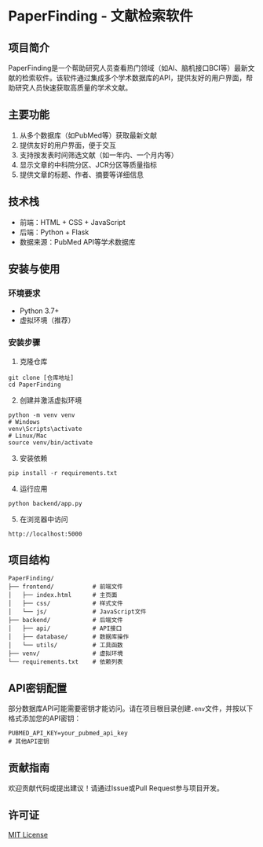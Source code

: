 # PaperFinding - 文献检索软件

## 项目简介

PaperFinding是一个帮助研究人员查看热门领域（如AI、脑机接口BCI等）最新文献的检索软件。该软件通过集成多个学术数据库的API，提供友好的用户界面，帮助研究人员快速获取高质量的学术文献。

## 主要功能

1. 从多个数据库（如PubMed等）获取最新文献
2. 提供友好的用户界面，便于交互
3. 支持按发表时间筛选文献（如一年内、一个月内等）
4. 显示文章的中科院分区、JCR分区等质量指标
5. 提供文章的标题、作者、摘要等详细信息

## 技术栈

- 前端：HTML + CSS + JavaScript
- 后端：Python + Flask
- 数据来源：PubMed API等学术数据库

## 安装与使用

### 环境要求

- Python 3.7+
- 虚拟环境（推荐）

### 安装步骤

1. 克隆仓库
```
git clone [仓库地址]
cd PaperFinding
```

2. 创建并激活虚拟环境
```
python -m venv venv
# Windows
venv\Scripts\activate
# Linux/Mac
source venv/bin/activate
```

3. 安装依赖
```
pip install -r requirements.txt
```

4. 运行应用
```
python backend/app.py
```

5. 在浏览器中访问
```
http://localhost:5000
```

## 项目结构

```
PaperFinding/
├── frontend/           # 前端文件
│   ├── index.html      # 主页面
│   ├── css/            # 样式文件
│   └── js/             # JavaScript文件
├── backend/            # 后端文件
│   ├── api/            # API接口
│   ├── database/       # 数据库操作
│   └── utils/          # 工具函数
├── venv/               # 虚拟环境
└── requirements.txt    # 依赖列表
```

## API密钥配置

部分数据库API可能需要密钥才能访问。请在项目根目录创建`.env`文件，并按以下格式添加您的API密钥：

```
PUBMED_API_KEY=your_pubmed_api_key
# 其他API密钥
```

## 贡献指南

欢迎贡献代码或提出建议！请通过Issue或Pull Request参与项目开发。

## 许可证

[MIT License](LICENSE)